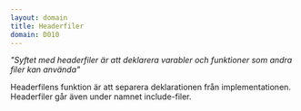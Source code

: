 ```yaml
---
layout: domain
title: Headerfiler
domain: D010
---
```


_"Syftet med headerfiler är att deklarera varabler och funktioner som andra filer kan använda"_

Headerfilens funktion är att separera deklarationen från implementationen. Headerfiler går även under namnet include-filer.